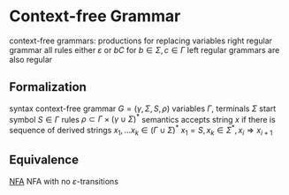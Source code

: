 # Context-free Grammar
context-free grammars: productions for replacing variables
right regular grammar
	all rules either $\varepsilon$ or $bC$ for $b \in \Sigma, c \in \Gamma$
left regular grammars are also regular
## Formalization
syntax
	context-free grammar $G = (\gamma, \Sigma, S, \rho)$
	variables $\Gamma$, terminals $\Sigma$
	start symbol $S \in \Gamma$
	rules $\rho \subset \Gamma \times (\gamma \cup \Sigma)^*$
semantics
	accepts string $x$ if there is sequence of derived strings $x_1, \ldots x_k \in (\Gamma \cup \Sigma)^*$
		$x_1 = S, x_k \in \Sigma^*, x_i \Rightarrow x_{i+1}$
## Equivalence
[NFA](nondeterministic-finite-automaton.md)
	NFA with no $\varepsilon$-transitions
